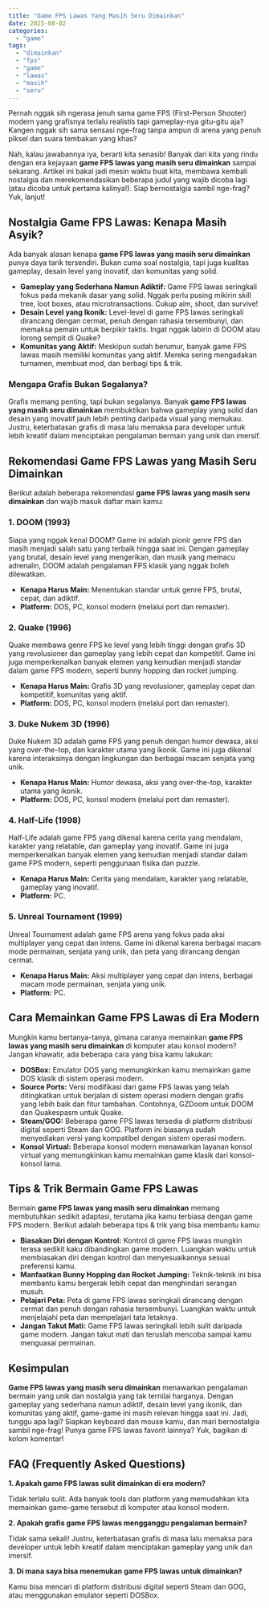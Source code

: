 ```yaml
---
title: "Game FPS Lawas Yang Masih Seru Dimainkan"
date: 2025-08-02
categories: 
  - "game"
tags: 
  - "dimainkan"
  - "fps"
  - "game"
  - "lawas"
  - "masih"
  - "seru"
---
```


Pernah nggak sih ngerasa jenuh sama game FPS (First-Person Shooter) modern yang grafisnya terlalu realistis tapi gameplay-nya gitu-gitu aja? Kangen nggak sih sama sensasi nge-frag tanpa ampun di arena yang penuh piksel dan suara tembakan yang khas?

Nah, kalau jawabannya iya, berarti kita senasib! Banyak dari kita yang rindu dengan era kejayaan **game FPS lawas yang masih seru dimainkan** sampai sekarang. Artikel ini bakal jadi mesin waktu buat kita, membawa kembali nostalgia dan merekomendasikan beberapa judul yang wajib dicoba lagi (atau dicoba untuk pertama kalinya!). Siap bernostalgia sambil nge-frag? Yuk, lanjut!

## Nostalgia Game FPS Lawas: Kenapa Masih Asyik?

Ada banyak alasan kenapa **game FPS lawas yang masih seru dimainkan** punya daya tarik tersendiri. Bukan cuma soal nostalgia, tapi juga kualitas gameplay, desain level yang inovatif, dan komunitas yang solid.

- **Gameplay yang Sederhana Namun Adiktif:** Game FPS lawas seringkali fokus pada mekanik dasar yang solid. Nggak perlu pusing mikirin skill tree, loot boxes, atau microtransactions. Cukup aim, shoot, dan survive!
- **Desain Level yang Ikonik:** Level-level di game FPS lawas seringkali dirancang dengan cermat, penuh dengan rahasia tersembunyi, dan memaksa pemain untuk berpikir taktis. Ingat nggak labirin di DOOM atau lorong sempit di Quake?
- **Komunitas yang Aktif:** Meskipun sudah berumur, banyak game FPS lawas masih memiliki komunitas yang aktif. Mereka sering mengadakan turnamen, membuat mod, dan berbagi tips & trik.

### Mengapa Grafis Bukan Segalanya?

Grafis memang penting, tapi bukan segalanya. Banyak **game FPS lawas yang masih seru dimainkan** membuktikan bahwa gameplay yang solid dan desain yang inovatif jauh lebih penting daripada visual yang memukau. Justru, keterbatasan grafis di masa lalu memaksa para developer untuk lebih kreatif dalam menciptakan pengalaman bermain yang unik dan imersif.

## Rekomendasi Game FPS Lawas yang Masih Seru Dimainkan

Berikut adalah beberapa rekomendasi **game FPS lawas yang masih seru dimainkan** dan wajib masuk daftar main kamu:

### 1\. DOOM (1993)

Siapa yang nggak kenal DOOM? Game ini adalah pionir genre FPS dan masih menjadi salah satu yang terbaik hingga saat ini. Dengan gameplay yang brutal, desain level yang mengerikan, dan musik yang memacu adrenalin, DOOM adalah pengalaman FPS klasik yang nggak boleh dilewatkan.

- **Kenapa Harus Main:** Menentukan standar untuk genre FPS, brutal, cepat, dan adiktif.
- **Platform:** DOS, PC, konsol modern (melalui port dan remaster).

### 2\. Quake (1996)

Quake membawa genre FPS ke level yang lebih tinggi dengan grafis 3D yang revolusioner dan gameplay yang lebih cepat dan kompetitif. Game ini juga memperkenalkan banyak elemen yang kemudian menjadi standar dalam game FPS modern, seperti bunny hopping dan rocket jumping.

- **Kenapa Harus Main:** Grafis 3D yang revolusioner, gameplay cepat dan kompetitif, komunitas yang aktif.
- **Platform:** DOS, PC, konsol modern (melalui port dan remaster).

### 3\. Duke Nukem 3D (1996)

Duke Nukem 3D adalah game FPS yang penuh dengan humor dewasa, aksi yang over-the-top, dan karakter utama yang ikonik. Game ini juga dikenal karena interaksinya dengan lingkungan dan berbagai macam senjata yang unik.

- **Kenapa Harus Main:** Humor dewasa, aksi yang over-the-top, karakter utama yang ikonik.
- **Platform:** DOS, PC, konsol modern (melalui port dan remaster).

### 4\. Half-Life (1998)

Half-Life adalah game FPS yang dikenal karena cerita yang mendalam, karakter yang relatable, dan gameplay yang inovatif. Game ini juga memperkenalkan banyak elemen yang kemudian menjadi standar dalam game FPS modern, seperti penggunaan fisika dan puzzle.

- **Kenapa Harus Main:** Cerita yang mendalam, karakter yang relatable, gameplay yang inovatif.
- **Platform:** PC.

### 5\. Unreal Tournament (1999)

Unreal Tournament adalah game FPS arena yang fokus pada aksi multiplayer yang cepat dan intens. Game ini dikenal karena berbagai macam mode permainan, senjata yang unik, dan peta yang dirancang dengan cermat.

- **Kenapa Harus Main:** Aksi multiplayer yang cepat dan intens, berbagai macam mode permainan, senjata yang unik.
- **Platform:** PC.

## Cara Memainkan Game FPS Lawas di Era Modern

Mungkin kamu bertanya-tanya, gimana caranya memainkan **game FPS lawas yang masih seru dimainkan** di komputer atau konsol modern? Jangan khawatir, ada beberapa cara yang bisa kamu lakukan:

- **DOSBox:** Emulator DOS yang memungkinkan kamu memainkan game DOS klasik di sistem operasi modern.
- **Source Ports:** Versi modifikasi dari game FPS lawas yang telah ditingkatkan untuk berjalan di sistem operasi modern dengan grafis yang lebih baik dan fitur tambahan. Contohnya, GZDoom untuk DOOM dan Quakespasm untuk Quake.
- **Steam/GOG:** Beberapa game FPS lawas tersedia di platform distribusi digital seperti Steam dan GOG. Platform ini biasanya sudah menyediakan versi yang kompatibel dengan sistem operasi modern.
- **Konsol Virtual:** Beberapa konsol modern menawarkan layanan konsol virtual yang memungkinkan kamu memainkan game klasik dari konsol-konsol lama.

## Tips & Trik Bermain Game FPS Lawas

Bermain **game FPS lawas yang masih seru dimainkan** memang membutuhkan sedikit adaptasi, terutama jika kamu terbiasa dengan game FPS modern. Berikut adalah beberapa tips & trik yang bisa membantu kamu:

- **Biasakan Diri dengan Kontrol:** Kontrol di game FPS lawas mungkin terasa sedikit kaku dibandingkan game modern. Luangkan waktu untuk membiasakan diri dengan kontrol dan menyesuaikannya sesuai preferensi kamu.
- **Manfaatkan Bunny Hopping dan Rocket Jumping:** Teknik-teknik ini bisa membantu kamu bergerak lebih cepat dan menghindari serangan musuh.
- **Pelajari Peta:** Peta di game FPS lawas seringkali dirancang dengan cermat dan penuh dengan rahasia tersembunyi. Luangkan waktu untuk menjelajahi peta dan mempelajari tata letaknya.
- **Jangan Takut Mati:** Game FPS lawas seringkali lebih sulit daripada game modern. Jangan takut mati dan teruslah mencoba sampai kamu menguasai permainan.

## Kesimpulan

**Game FPS lawas yang masih seru dimainkan** menawarkan pengalaman bermain yang unik dan nostalgia yang tak ternilai harganya. Dengan gameplay yang sederhana namun adiktif, desain level yang ikonik, dan komunitas yang aktif, game-game ini masih relevan hingga saat ini. Jadi, tunggu apa lagi? Siapkan keyboard dan mouse kamu, dan mari bernostalgia sambil nge-frag! Punya game FPS lawas favorit lainnya? Yuk, bagikan di kolom komentar!

## FAQ (Frequently Asked Questions)

**1\. Apakah game FPS lawas sulit dimainkan di era modern?**

Tidak terlalu sulit. Ada banyak tools dan platform yang memudahkan kita memainkan game-game tersebut di komputer atau konsol modern.

**2\. Apakah grafis game FPS lawas mengganggu pengalaman bermain?**

Tidak sama sekali! Justru, keterbatasan grafis di masa lalu memaksa para developer untuk lebih kreatif dalam menciptakan gameplay yang unik dan imersif.

**3\. Di mana saya bisa menemukan game FPS lawas untuk dimainkan?**

Kamu bisa mencari di platform distribusi digital seperti Steam dan GOG, atau menggunakan emulator seperti DOSBox.
